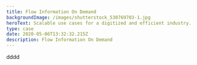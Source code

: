 ```yaml
---
title: Flow Information On Demand
backgroundImage: /images/shutterstock_530769703-1.jpg
heroText: Scalable use cases for a digitized and efficient industry.
type: case
date: 2020-05-06T13:32:32.215Z
description: Flow Information On Demand
---
```

dddd